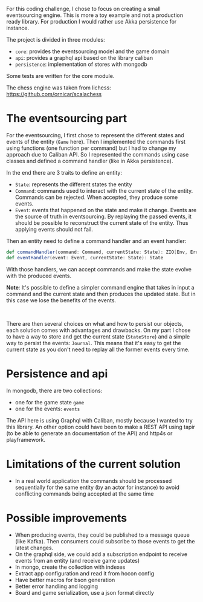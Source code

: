 For this coding challenge, I chose to focus on creating a small eventsourcing engine. This is more a toy example and not 
a production ready library. For production I would rather use Akka persistence for instance.

The project is divided in three modules:
- `core`: provides the eventsourcing model and the game domain
- `api`: provides a graphql api based on the library caliban
- `persistence`: implementation of stores with mongodb

Some tests are written for the core module.

The chess engine was taken from lichess: https://github.com/ornicar/scalachess

# The eventsourcing part

For the eventsourcing, I first chose to represent the different states and events of the entity (`Game` here).
Then I implemented the commands first using functions (one function per command) but I had to change my approach 
due to Caliban API. So I represented the commands using case classes and defined a command handler (like in Akka persistence).

In the end there are 3 traits to define an entity: 
- `State`: represents the different states the entity
- `Command`: commands used to interact with the current state of the entity. Commands can be rejected. When accepted, they produce some events.
- `Event`: events that happened on the state and make it change. Events are the source of truth in eventsourcing. 
By replaying the passed events, it should be possible to reconstruct the current state of the entity. Thus applying events should not fail. 

Then an entity need to define a command handler and an event handler:
```scala
def commandHandler(command: Command, currentState: State): ZIO[Env, Error, Seq[Event]]
def eventHandler(event: Event, currentState: State): State
```

With those handlers, we can accept commands and make the state evolve with the produced events.


**Note**: It's possible to define a simpler command engine that takes in input a command and the current state and then produces the updated state.
But in this case we lose the benefits of the events.

<br>

There are then several choices on what and how to persist our objects, each solution comes with advantages and drawbacks.
On my part I chose to have a way to store and get the current state (`StateStore`) and a simple way to persist the events: `Journal`.
This means that it's easy to get the current state as you don't need to replay all the former events every time.

# Persistence and api

In mongodb, there are two collections:
- one for the game state `game`
- one for the events: `events`

The API here is using Graphql with Caliban, mostly because I wanted to try this library. An other option could have been to make
a REST API using tapir (to be able to generate an documentation of the API) and http4s or playframework.

# Limitations of the current solution

- In a real world application the commands should be processed sequentially for the same entity (by an actor for instance) 
to avoid conflicting commands being accepted at the same time


# Possible improvements

- When producing events, they could be published to a message queue (like Kafka). Then consumers could subscribe to those events to get the latest changes.
- On the graphql side, we could add a subscription endpoint to receive events from an entity (and receive game updates)
- In mongo, create the collection with indexes
- Extract app configuration and read it from hocon config 
- Have better macros for bson generation
- Better error handling and logging
- Board and game serialization, use a json format directly
